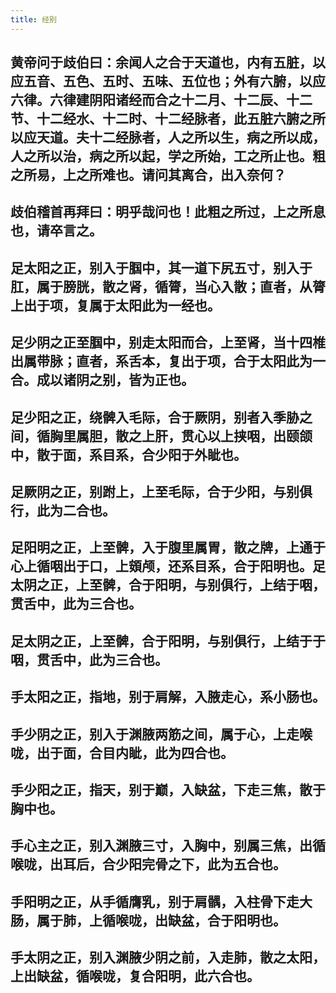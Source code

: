 ```yaml
---
title: 经别
---
```


## 黄帝问于歧伯曰：余闻人之合于天道也，内有五脏，以应五音、五色、五时、五味、五位也；外有六腑，以应六律。六律建阴阳诸经而合之十二月、十二辰、十二节、十二经水、十二时、十二经脉者，此五脏六腑之所以应天道。夫十二经脉者，人之所以生，病之所以成，人之所以治，病之所以起，学之所始，工之所止也。粗之所易，上之所难也。请问其离合，出入奈何？
## 歧伯稽首再拜曰：明乎哉问也！此粗之所过，上之所息也，请卒言之。
## 足太阳之正，别入于腘中，其一道下尻五寸，别入于肛，属于膀胱，散之肾，循膂，当心入散；直者，从膂上出于项，复属于太阳此为一经也。
## 足少阴之正至腘中，别走太阳而合，上至肾，当十四椎出属带脉；直者，系舌本，复出于项，合于太阳此为一合。成以诸阴之别，皆为正也。
## 足少阳之正，绕髀入毛际，合于厥阴，别者入季胁之间，循胸里属胆，散之上肝，贯心以上挟咽，出颐颌中，散于面，系目系，合少阳于外眦也。
## 足厥阴之正，别跗上，上至毛际，合于少阳，与别俱行，此为二合也。
## 足阳明之正，上至髀，入于腹里属胃，散之牌，上通于心上循咽出于口，上頞颅，还系目系，合于阳明也。足太阴之正，上至髀，合于阳明，与别俱行，上结于咽，贯舌中，此为三合也。
## 足太阴之正，上至髀，合于阳明，与别俱行，上结于于咽，贯舌中，此为三合也。
## 手太阳之正，指地，别于肩解，入腋走心，系小肠也。
## 手少阴之正，别入于渊腋两筋之间，属于心，上走喉咙，出于面，合目内眦，此为四合也。
## 手少阳之正，指天，别于巅，入缺盆，下走三焦，散于胸中也。
## 手心主之正，别入渊腋三寸，入胸中，别属三焦，出循喉咙，出耳后，合少阳完骨之下，此为五合也。
## 手阳明之正，从手循膺乳，别于肩髃，入柱骨下走大肠，属于肺，上循喉咙，出缺盆，合于阳明也。
## 手太阴之正，别入渊腋少阴之前，入走肺，散之太阳，上出缺盆，循喉咙，复合阳明，此六合也。
